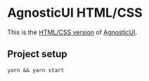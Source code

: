 # AgnosticUI HTML/CSS

This is the [HTML/CSS version](https://github.com/AgnosticUI/agnosticui/tree/master/agnosticui-css) of [AgnosticUI](https://github.com/AgnosticUI/agnosticui).

## Project setup
```
yarn && yarn start 
```

